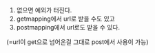 1. 없으면 예외가 터진다.
2. getmapping에서 url로 받을 수도 있고
3. postmapping에서 url로도 받을 수 있다.

  (=url이 get으로 넘어온걸 그대로 post에서 사용이 가능)
